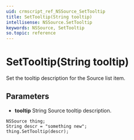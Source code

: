 ```yaml
---
uid: crmscript_ref_NSSource_SetTooltip
title: SetTooltip(String tooltip)
intellisense: NSSource.SetTooltip
keywords: NSSource, SetTooltip
so.topic: reference
---
```


# SetTooltip(String tooltip)

Set the tooltip description for the Source list item.

## Parameters

* **tooltip** String Source tooltip description.

```crmscript
NSSource thing;
String descr = "something new";
thing.SetTooltip(descr);
```

